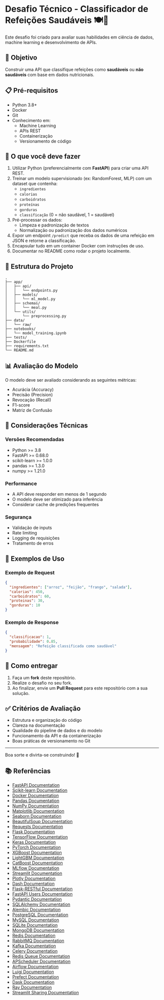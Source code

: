# Desafio Técnico - Classificador de Refeições Saudáveis 🍽️🤖

Este desafio foi criado para avaliar suas habilidades em ciência de dados, machine learning e desenvolvimento de APIs.

## 🎯 Objetivo

Construir uma API que classifique refeições como **saudáveis** ou **não saudáveis** com base em dados nutricionais.

## 📋 Pré-requisitos

- Python 3.8+
- Docker
- Git
- Conhecimento em:
  - Machine Learning
  - APIs REST
  - Containerização
  - Versionamento de código

## 🧩 O que você deve fazer

1. Utilizar Python (preferencialmente com **FastAPI**) para criar uma API REST.
2. Treinar um modelo supervisionado (ex: RandomForest, MLP) com um dataset que contenha:
   - `ingredientes`
   - `calorias`
   - `carboidratos`
   - `proteínas`
   - `gorduras`
   - `classificação` (0 = não saudável, 1 = saudável)
3. Pré-processar os dados:
   - Limpeza e padronização de textos
   - Normalização ou padronização dos dados numéricos
4. Expor um endpoint `/predict` que receba os dados de uma refeição em JSON e retorne a classificação.
5. Encapsular tudo em um container Docker com instruções de uso.
6. Documentar no README como rodar o projeto localmente.

## 📁 Estrutura do Projeto

```
.
├── app/
│   ├── api/
│   │   └── endpoints.py
│   ├── models/
│   │   └── ml_model.py
│   ├── schemas/
│   │   └── meal.py
│   └── utils/
│       └── preprocessing.py
├── data/
│   └── raw/
├── notebooks/
│   └── model_training.ipynb
├── tests/
├── Dockerfile
├── requirements.txt
└── README.md
```

## 📊 Avaliação do Modelo

O modelo deve ser avaliado considerando as seguintes métricas:
- Acurácia (Accuracy)
- Precisão (Precision)
- Revocação (Recall)
- F1-score
- Matriz de Confusão

## 🔧 Considerações Técnicas

### Versões Recomendadas
- Python >= 3.8
- FastAPI >= 0.68.0
- scikit-learn >= 1.0.0
- pandas >= 1.3.0
- numpy >= 1.21.0

### Performance
- A API deve responder em menos de 1 segundo
- O modelo deve ser otimizado para inferência
- Considerar cache de predições frequentes

### Segurança
- Validação de inputs
- Rate limiting
- Logging de requisições
- Tratamento de erros

## 📝 Exemplos de Uso

### Exemplo de Request
```json
{
  "ingredientes": ["arroz", "feijão", "frango", "salada"],
  "calorias": 450,
  "carboidratos": 60,
  "proteinas": 30,
  "gorduras": 10
}
```

### Exemplo de Response
```json
{
  "classificacao": 1,
  "probabilidade": 0.85,
  "mensagem": "Refeição classificada como saudável"
}
```

## 🚀 Como entregar

1. Faça um **fork** deste repositório.
2. Realize o desafio no seu fork.
3. Ao finalizar, envie um **Pull Request** para este repositório com a sua solução.

## ✅ Critérios de Avaliação

- Estrutura e organização do código
- Clareza na documentação
- Qualidade do pipeline de dados e do modelo
- Funcionamento da API e da containerização
- Boas práticas de versionamento no Git

---

Boa sorte e divirta-se construindo! 🚀

## 📚 Referências

- [FastAPI Documentation](https://fastapi.tiangolo.com/)
- [Scikit-learn Documentation](https://scikit-learn.org/stable/)
- [Docker Documentation](https://docs.docker.com/)
- [Pandas Documentation](https://pandas.pydata.org/docs/)
- [NumPy Documentation](https://numpy.org/doc/)
- [Matplotlib Documentation](https://matplotlib.org/stable/contents.html)
- [Seaborn Documentation](https://seaborn.pydata.org/)
- [BeautifulSoup Documentation](https://www.crummy.com/software/BeautifulSoup/bs4/doc/)
- [Requests Documentation](https://docs.python-requests.org/en/latest/)
- [Flask Documentation](https://flask.palletsprojects.com/en/2.0.x/)
- [TensorFlow Documentation](https://www.tensorflow.org/api_docs/python/tf)
- [Keras Documentation](https://keras.io/api/)
- [PyTorch Documentation](https://pytorch.org/docs/stable/index.html)
- [XGBoost Documentation](https://xgboost.readthedocs.io/en/latest/)
- [LightGBM Documentation](https://lightgbm.readthedocs.io/en/latest/)
- [CatBoost Documentation](https://catboost.ai/en/docs/concepts/python-reference)
- [MLflow Documentation](https://www.mlflow.org/docs/latest/index.html)
- [Streamlit Documentation](https://docs.streamlit.io/library)
- [Plotly Documentation](https://plotly.com/python/)
- [Dash Documentation](https://dash.plotly.com/)
- [Flask-RESTful Documentation](https://flask-restful.readthedocs.io/en/latest/)
- [FastAPI Users Documentation](https://fastapi-users.github.io/fastapi-users/)
- [Pydantic Documentation](https://pydantic-docs.helpmanual.io/)
- [SQLAlchemy Documentation](https://docs.sqlalchemy.org/en/14/)
- [Alembic Documentation](https://alembic.sqlalchemy.org/en/latest/)
- [PostgreSQL Documentation](https://www.postgresql.org/docs/)
- [MySQL Documentation](https://dev.mysql.com/doc/)
- [SQLite Documentation](https://www.sqlite.org/docs.html)
- [MongoDB Documentation](https://docs.mongodb.com/)
- [Redis Documentation](https://redis.io/documentation)
- [RabbitMQ Documentation](https://www.rabbitmq.com/documentation.html)
- [Kafka Documentation](https://kafka.apache.org/documentation/)
- [Celery Documentation](https://docs.celeryproject.org/en/stable/)
- [Redis Queue Documentation](https://python-rq.org/)
- [APScheduler Documentation](https://apscheduler.readthedocs.io/en/stable/)
- [Airflow Documentation](https://airflow.apache.org/docs/)
- [Luigi Documentation](https://luigi.readthedocs.io/en/stable/)
- [Prefect Documentation](https://docs.prefect.io/)
- [Dask Documentation](https://docs.dask.org/en/latest/)
- [Ray Documentation](https://docs.ray.io/en/latest/)
- [Streamlit Sharing Documentation](https://docs.streamlit.io/streamlit-cloud/get-started)